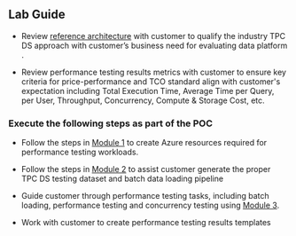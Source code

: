 ## Lab Guide

- Review [reference architecture](https://raw.githubusercontent.com/swanguni/Azure-Synapse-TPC-DS-Benchmark-Testing\/main/Architecture/Azure-Synapse-TPC-DS-Performance-Testing-Reference-Architecture.jpg) with customer to qualify the industry TPC DS approach with customer’s business need for evaluating data platform .

- Review performance testing results metrics with customer to ensure key criteria for price-performance and TCO standard align with customer's expectation including Total Execution Time, Average Time per Query, per User, Throughput, Concurrency, Compute & Storage Cost, etc. 

### Execute the following steps as part of the POC


- Follow the steps in [Module 1](https://github.com/swanguni/Azure-Synapse-TPC-DS-Benchmark-Testing/tree/main/Labs/Module%201/Readme.md) to create Azure resources required for performance testing workloads.

- Follow the steps in [Module 2](https://github.com/swanguni/Azure-Synapse-TPC-DS-Benchmark-Testing/tree/main/Labs/Module%201/Readme.md) to assist customer generate the proper TPC DS testing dataset and batch data loading pipeline

- Guide customer through performance testing tasks, including batch loading, performance testing and concurrency testing using [Module 3](https://github.com/swanguni/Azure-Synapse-TPC-DS-Benchmark-Testing/tree/main/Labs/Module%201/Readme.md).

- Work with customer to create performance testing results templates
